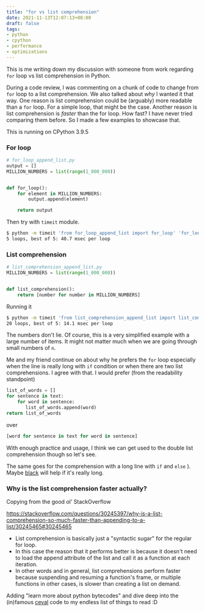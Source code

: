 ```yaml
---
title: "for vs list comprehension"
date: 2021-11-13T12:07:13+08:00
draft: false
tags:
- python
- cpython
- performance
- optimizations
---
```


This is me writing down my discussion with someone from work regarding `for` loop vs list comprehension in Python.

During a code review, I was commenting on a chunk of code to change from `for` loop to a list comprehension.
We also talked about _why_ I wanted it that way.
One reason is list comprehension could be (arguably) more readable than a `for` loop. For a simple loop, that might be the case.
Another reason is list comprehension is _faster_ than the for loop. How fast? I have never tried comparing them before.
So I made a few examples to showcase that.

This is running on CPython 3.9.5

### For loop
```python
# for_loop_append_list.py          
output = []
MILLION_NUMBERS = list(range(1_000_000))


def for_loop():
    for element in MILLION_NUMBERS:
        output.append(element)

    return output
```

Then try with `timeit` module.

```bash
$ python -m timeit 'from for_loop_append_list import for_loop' 'for_loop()' 
5 loops, best of 5: 40.7 msec per loop  
```

### List comprehension

```python
# list_comprehension_append_list.py 
MILLION_NUMBERS = list(range(1_000_000))


def list_comprehension():
    return [number for number in MILLION_NUMBERS]
```

Running it

```bash
$ python -m timeit 'from list_comprehension_append_list import list_comprehension' 'list_comprehension()'                                  
20 loops, best of 5: 14.1 msec per loop
```

The numbers don't lie.
Of course, this is a very simplified example with a large number of items. 
It might not matter much when we are going through small numbers of `n`.

Me and my friend continue on about why he prefers the `for` loop especially when the line is really long with `if` condition or when there are two list comprehensions.
I agree with that. I would prefer (from the readability standpoint) 
```python
list_of_words = []
for sentence in text:
    for word in sentence:
       list_of_words.append(word)
return list_of_words
```
over

```python
[word for sentence in text for word in sentence] 
```
With enough practice and usage, I think we can get used to the double list comprehension though so let's see.

The same goes for the comprehension with a long line with `if` and `else` ). Maybe [black](https://black.readthedocs.io/en/stable/) will help if it's really long.


### Why is the list comprehension faster actually?

Copying from the good ol' StackOverflow

https://stackoverflow.com/questions/30245397/why-is-a-list-comprehension-so-much-faster-than-appending-to-a-list/30245465#30245465

- List comprehension is basically just a "syntactic sugar" for the regular for loop. 
- In this case the reason that it performs better is because it doesn't need to load the append attribute of the list and call it as a function at each iteration. 
- In other words and in general, list comprehensions perform faster because suspending and resuming a function's frame, or multiple functions in other cases, is slower than creating a list on demand.

Adding "learn more about python bytecodes" and dive deep into the (in)famous [ceval](https://github.com/python/cpython/blob/main/Python/ceval.c) code to my endless list of things to read :D